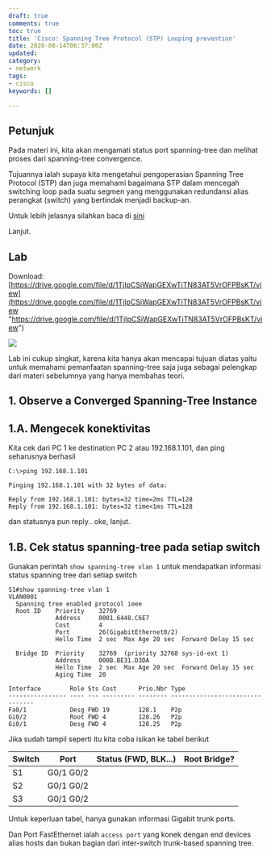 ```yaml
---
draft: true
comments: true
toc: true
title: 'Cisco: Spanning Tree Protocol (STP) Looping prevention'
date: 2020-08-14T06:37:00Z
updated: 
category:
- network
tags:
- cisco
keywords: []

---
```

## Petunjuk

Pada materi ini, kita akan mengamati status port spanning-tree dan melihat proses dari spanning-tree convergence.

Tujuannya ialah supaya kita mengetahui pengoperasian Spanning Tree Protocol (STP) dan juga memahami bagaimana STP dalam mencegah switching loop pada suatu segmen yang menggunakan  redundansi alias perangkat (switch) yang bertindak menjadi backup-an.

Untuk lebih jelasnya silahkan baca di [sini](https://8log.netlify.app/2020/08/08/network/cisco-spanning-tree-protocol-stp/ "sini")

Lanjut.

## Lab

Download: [https://drive.google.com/file/d/1TjIpCSiWapGEXwTiTN83AT5VrOFPBsKT/view](https://drive.google.com/file/d/1TjIpCSiWapGEXwTiTN83AT5VrOFPBsKT/view "https://drive.google.com/file/d/1TjIpCSiWapGEXwTiTN83AT5VrOFPBsKT/view")

![](/images/screenshot_2020-08-14_13-50-18.png)

Lab ini cukup singkat, karena kita hanya akan mencapai tujuan diatas yaitu untuk memahami pemanfaatan spanning-tree saja juga sebagai pelengkap dari materi sebelumnya yang hanya membahas teori.

## 1. Observe a Converged Spanning-Tree Instance

## 1.A. Mengecek konektivitas

Kita cek dari PC 1 ke destination PC 2 atau 192.168.1.101, dan ping seharusnya berhasil

    C:\>ping 192.168.1.101
    
    Pinging 192.168.1.101 with 32 bytes of data:
    
    Reply from 192.168.1.101: bytes=32 time=2ms TTL=128
    Reply from 192.168.1.101: bytes=32 time<1ms TTL=128

dan statusnya pun reply.. oke, lanjut.

## 1.B. Cek status spanning-tree pada setiap switch

Gunakan perintah `show spanning-tree vlan 1` untuk mendapatkan informasi status spanning tree dari setiap switch

    S1#show spanning-tree vlan 1
    VLAN0001
      Spanning tree enabled protocol ieee
      Root ID    Priority    32769
                 Address     0001.6448.C6E7
                 Cost        4
                 Port        26(GigabitEthernet0/2)
                 Hello Time  2 sec  Max Age 20 sec  Forward Delay 15 sec
    
      Bridge ID  Priority    32769  (priority 32768 sys-id-ext 1)
                 Address     000B.BE31.D3DA
                 Hello Time  2 sec  Max Age 20 sec  Forward Delay 15 sec
                 Aging Time  20
    
    Interface        Role Sts Cost      Prio.Nbr Type
    ---------------- ---- --- --------- -------- --------------------------------
    Fa0/1            Desg FWD 19        128.1    P2p
    Gi0/2            Root FWD 4         128.26   P2p
    Gi0/1            Desg FWD 4         128.25   P2p

Jika sudah tampil seperti itu kita coba isikan ke tabel berikut

| Switch | Port      | Status (FWD, BLK...) | Root Bridge? |
|--------|-----------|----------------------|--------------|
| S1     | G0/1 G0/2 |                      |              |
| S2     | G0/1 G0/2 |                      |              |
|   S3   | G0/1 G0/2 |                      |              |

Untuk keperluan tabel, hanya gunakan informasi Gigabit trunk ports.

Dan Port FastEthernet ialah `access port` yang konek dengan end devices alias hosts dan bukan bagian dari inter-switch trunk-based spanning tree.